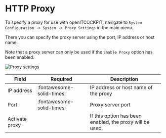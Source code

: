 # HTTP Proxy

To specify a proxy for use with openITCOCKPIT, navigate to `System Configuration -> System -> Proxy Settings` in the main menu.

There you can specify the proxy server using the port, IP address or host name.

Note that a proxy server can only be used if the `Enable Proxy` option has been enabled.

![Proxy settings](/images/proxy-settings.png)

| Field | Required | Description |
|---|---|---|
| IP address | :fontawesome-solid-times: | IP address or host name of the proxy |
| Port | :fontawesome-solid-times: | Proxy server port |
| Activate proxy | | If this option has been enabled, the proxy will be used. |
